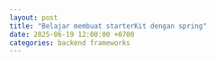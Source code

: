 ```yaml
---
layout: post
title: "Belajar membuat starterKit dengan spring"
date: 2025-06-19 12:00:00 +0700
categories: backend frameworks
---
```


